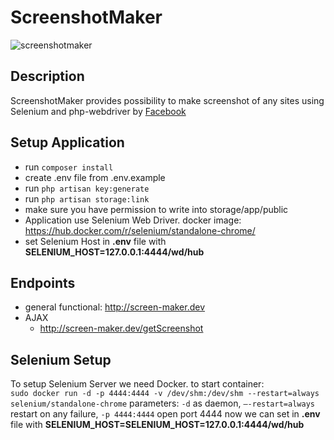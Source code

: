 # ScreenshotMaker
![screenshotmaker](https://user-images.githubusercontent.com/5629860/30274764-899423fa-9707-11e7-86d0-b98886184a6c.png)
## Description
ScreenshotMaker provides possibility to make screenshot of any sites
using Selenium and php-webdriver by <a href="https://github.com/facebook/php-webdriver">Facebook</a>

## Setup Application
* run ```composer install```
* create .env file from .env.example
* run ```php artisan key:generate```
* run ```php artisan storage:link```
* make sure you have permission to write into storage/app/public
* Application use Selenium Web Driver.
docker image: https://hub.docker.com/r/selenium/standalone-chrome/
* set Selenium Host in **.env** file with **SELENIUM_HOST=127.0.0.1:4444/wd/hub**

## Endpoints
* general functional: http://screen-maker.dev
* AJAX  
  * http://screen-maker.dev/getScreenshot

## Selenium Setup
To setup Selenium Server we need Docker.
to start container:<br>
```sudo docker run -d -p 4444:4444 -v /dev/shm:/dev/shm --restart=always selenium/standalone-chrome```
parameters: ```-d``` as daemon, ```—-restart=always``` restart on any failure, ```-p 4444:4444``` open port 4444
now we can set in **.env** file with **SELENIUM_HOST=SELENIUM_HOST=127.0.0.1:4444/wd/hub**
